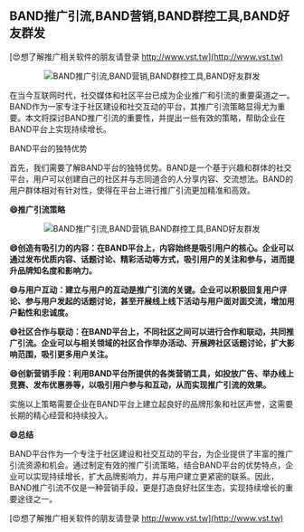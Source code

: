 ## **BAND推广引流,BAND营销,BAND群控工具,BAND好友群发**

[😍想了解推广相关软件的朋友请登录 http://www.vst.tw](http://www.vst.tw)

 <center><img src="https://vst.tw/MP4/tuiguang/png/5.png" alt="BAND推广引流,BAND营销,BAND群控工具,BAND好友群发"></center>

在当今互联网时代，社交媒体和社区平台已成为企业推广和引流的重要渠道之一。BAND作为一家专注于社区建设和社交互动的平台，其推广引流策略显得尤为重要。本文将探讨BAND推广引流的重要性，并提出一些有效的策略，帮助企业在BAND平台上实现持续增长。

BAND平台的独特优势

首先，我们需要了解BAND平台的独特优势。BAND是一个基于兴趣和群体的社交平台，用户可以创建自己的社区并与志同道合的人分享内容、交流想法。BAND的用户群体相对有针对性，使得在平台上进行推广引流更加精准和高效。

**😄推广引流策略**

 <center><img src="https://vst.tw/MP4/tuiguang/png/8.png" alt="BAND推广引流,BAND营销,BAND群控工具,BAND好友群发"></center>

**😄创造有吸引力的内容：在BAND平台上，内容始终是吸引用户的核心。企业可以通过发布优质内容、话题讨论、精彩活动等方式，吸引用户的关注和参与，进而提升品牌知名度和影响力。**

**😄与用户互动：建立与用户的互动是推广引流的关键。企业可以积极回复用户评论、参与用户发起的话题讨论，甚至开展线上线下活动与用户面对面交流，增加用户黏性和忠诚度。**

**😄社区合作与联动：在BAND平台上，不同社区之间可以进行合作和联动，共同推广引流。企业可以与相关领域的社区合作举办活动、开展跨社区话题讨论，扩大影响范围，吸引更多用户关注。**

**😄创新营销手段：利用BAND平台所提供的各类营销工具，如投放广告、举办线上竞赛、发布优惠券等，以吸引用户参与和互动，从而实现推广引流的效果。**

实施以上策略需要企业在BAND平台上建立起良好的品牌形象和社区声誉，这需要长期的精心经营和持续投入。

**😄总结**

BAND平台作为一个专注于社区建设和社交互动的平台，为企业提供了丰富的推广引流资源和机会。通过制定有效的推广引流策略，结合BAND平台的优势特点，企业可以实现持续增长，扩大品牌影响力，并与用户建立更紧密的联系。因此，BAND推广引流不仅是一种营销手段，更是打造良好社区生态，实现持续增长的重要途径之一。

[😍想了解推广相关软件的朋友请登录 http://www.vst.tw](http://www.vst.tw)



